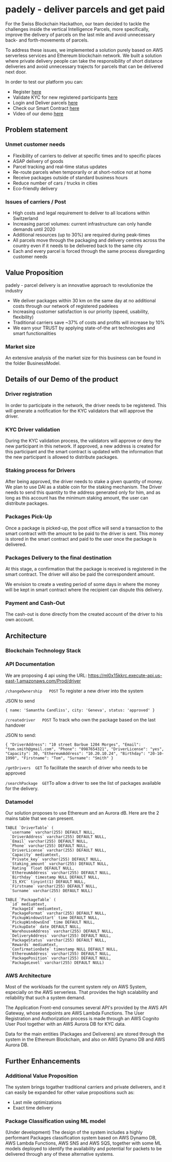# padely - deliver parcels and get paid

For the Swiss Blockchain Hackathon, our team decided to tackle the challenges inside the vertical Intelligence Parcels, more specifically, improve the delivery of parcels on the last mile and avoid unnecessary back- and forth-movements of parcels.

To address these issues, we implemented a solution purely based on AWS serverless services and Ethereum blockchain network. We built a solution where private delivery people can take the responsibility of short distance deliveries and avoid unnecessary trajects for parcels that can be delivered next door.

In order to test our platform you can:
- Register [here](https://db84ae4645c84691bad45118fa79e7b1.vfs.cloud9.us-east-1.amazonaws.com:8080/register)
- Validate KYC for new registered participants [here](https://db84ae4645c84691bad45118fa79e7b1.vfs.cloud9.us-east-1.amazonaws.com:8080/kyc-admin)
- Login and Deliver parcels [here](https://db84ae4645c84691bad45118fa79e7b1.vfs.cloud9.us-east-1.amazonaws.com:8080/login)
- Check our Smart Contract [here](https://goerli.etherscan.io/address/0x18b6cdb14a2ceedc26379be78b8116a5523c3075)
- Video of our demo [here](https://sbhack-video-submission.s3.eu-central-1.amazonaws.com/team23/sbhack-team23.mp4)

## Problem statement

### Unmet customer needs
- Flexibility of carriers to deliver at specific times and to specific places
- ASAP delivery of goods
- Parcel tracking and real-time status updates
- Re-route parcels when temporarily or at short-notice not at home
- Receive packages outside of standard business hours
- Reduce number of cars / trucks in cities
- Eco-friendly delivery

### Issues of carriers / Post
- High costs and legal requirement to deliver to all locations within Switzerland
- Increasing parcel volumes: current infrastructure can only handle demands until 2020
- Additional resources (up to 30%) are required during peak-times
- All parcels move through the packaging and delivery centres across the country even if it needs to be delivered back to the same city
- Each and every parcel is forced through the same process disregarding customer needs

## Value Proposition
padely - parcel delivery is an innovative approach to revolutionize the industry
- We deliver packages  within 30 km on the same day at no additional costs through our network of registered padelees
- Increasing customer satisfaction is our priority (speed, usability, flexibility)
- Traditional carriers save ~37% of costs and profits will increase by 10%
- We earn your TRUST by applying state-of-the art technologies and smart functionalities


### Market size

An extensive analysis of the market size for this business can be found in the folder BusinessModel.
 
## Details of our Demo of the product
 
### Driver registration

In order to participate in the network, the driver needs to be registered. This will generate a notification for the KYC validators that will approve the driver.
 
### KYC Driver validation

During the KYC validation process, the validators will approve or deny the new participant in this network. If approved, a new address is created for this participant and the smart contract is updated with the information that the new participant is allowed to distribute packages.

### Staking process for Drivers
 
After being approved, the driver needs to stake a given quantity of money. We plan to use DAI as a stable coin for the staking mechanism. The Driver needs to send this quantity to the address generated only for him, and as long as this account has the minimum staking amount, the user can distribute packages.

 
### Packages Pick-Up

Once a package is picked-up, the post office will send a transaction to the smart contract with the amount to be paid to the driver is sent. This money is stored in the smart contract and paid to the user once the package is delivered. 

### Packages Delivery to the final destination
 
At this stage, a confirmation that the package is received is registered in the smart contract. The driver will also be paid the correspondent amount. 

We envision to create a vesting period of some days in where the money will be kept in smart contract where the recipient can dispute this delivery.

### Payment and Cash-Out

The cash-out is done directly from the created account of the driver to his own account. 

## Architecture

### Blockchain Technology Stack

### API Documentation 
We are proposing 4 api using the URL: https://ml0x15kkrc.execute-api.us-east-1.amazonaws.com/Prod/driver

`/changeOwnership   POST` To register a new driver into the system

JSON to send

``{
    name: 'Samantha Candliss',
    city: 'Geneva',
    status: 'approved'
 }``
  
`/createdriver   POST` To track who own the package based on the last handover

JSON to send:

``{
  "DriverAddress": "10 street Barbue 1204 Morges",
  "Email": "tom.smith@gmail.com",
  "Phone": "0987654321",
  "DriverLicense": "yes",
  "Capacity": 30,
  "EthereumAddress": "10.20.10.24",
  "Birthday": "20-10-1990",
  "Firstname": "Tom",
  "Surname": "Smith"
}``

`/getDrivers  GET` To facilitate the search of driver who needs to be approved

`/searchPackage  GET`To allow a driver to see the list of packages available for the delivery.

### Datamodel
Our solution proposes to use Ethereum and an Aurora dB.
Here are the 2 mains table that we can present.

```
TABLE `DriverTable` (
  `username` varchar(255) DEFAULT NULL,		
  `DriverAddress` varchar(255) DEFAULT NULL,
  `Email` varchar(255) DEFAULT NULL,
  `Phone` varchar(255) DEFAULT NULL,
  `DriverLicense` varchar(255) DEFAULT NULL,
  `Capacity` mediumtext,
  `Private_key` varchar(255) DEFAULT NULL,
  `Staking_amount` varchar(255) DEFAULT NULL,
  `Rating` float DEFAULT NULL,
  `EthereumAddress` varchar(255) DEFAULT NULL,
  `Birthday` timestamp NULL DEFAULT NULL,
  `IS_KYC` tinyint(1) DEFAULT NULL,
  `Firstname` varchar(255) DEFAULT NULL,
  `Surname` varchar(255) DEFAULT NULL)
```

```
TABLE `PackageTable` (
  `id` mediumtext,
  `PackageId` mediumtext,
  `PackageFormat` varchar(255) DEFAULT NULL,
  `PickupWindowsStart` time DEFAULT NULL,
  `PickupWindowsEnd` time DEFAULT NULL,
  `PickupDate` date DEFAULT NULL,
  `WarehouseAddress` varchar(255) DEFAULT NULL,
  `DeliveryAddress` varchar(255) DEFAULT NULL,
  `PackageStatus` varchar(255) DEFAULT NULL,
  `Rewards` mediumtext,
  `ConfirmationDate` timestamp NULL DEFAULT NULL,
  `EthereumAddress` varchar(255) DEFAULT NULL,
  `PackagePosition` varchar(255) DEFAULT NULL,
  `PackageLevel` varchar(255) DEFAULT NULL)
```

### AWS Architecture
Most of the workloads for the current system rely on AWS System, especially on the AWS serverless. That provides the high scalability and reliability that such a system demand.

The Application Front-end consumes several API's provided by the AWS API Gateway, whose endpoints are AWS Lambda Functions. The User Registration and Authorization process is made through an AWS Cognito User Pool together with an AWS Aurora DB for KYC data.

Data for the main entities (Packages and Deliverers) are stored through the system in the Ethereum Blockchain, and also on AWS Dynamo DB and AWS Aurora DB. 

## Further Enhancements

### Additional Value Proposition
The system brings togather traditional carriers and private deliverers, and it can easily be expanded for other value propositions such as:
- Last mile optimizations
- Exact time delivery

### Package Classification using ML model
(Under development) The design of the system includes a highly performant Packages classification system based on AWS Dynamo DB, AWS Lambda Functions, AWS SNS and AWS SQS, together with some ML models deployed to identify the availability and potential for packets to be delivered through any of these alternative systems.
